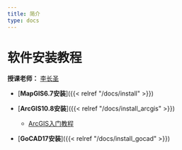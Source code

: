 ```yaml
---
title: 简介
type: docs
---
```


# 软件安装教程

**授课老师：** [李长圣](https://geovbox.com/about/lichangsheng/)

- [**MapGIS6.7安装**]({{< relref "/docs/install" >}})
- [**ArcGIS10.8安装**]({{< relref "/docs/install_arcgis" >}})
	+ [ArcGIS入门教程](https://www.bilibili.com/video/BV1oE41137vm/?share_source=copy_web&vd_source=a6427384848e8aaa4034a801f47d4fb2&t=0)

- [**GoCAD17安装**]({{< relref "/docs/install_gocad" >}})

